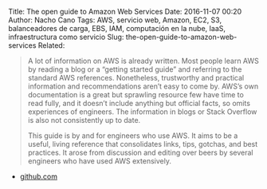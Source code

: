 Title: The open guide to Amazon Web Services
Date: 2016-11-07 00:20
Author: Nacho Cano
Tags: AWS, servicio web, Amazon, EC2, S3, balanceadores de carga, EBS, IAM, computación en la nube, IaaS, infraestructura como servicio
Slug: the-open-guide-to-amazon-web-services
Related:

> A lot of information on AWS is already written. Most people learn AWS by
> reading a blog or a “getting started guide” and referring to the standard
> AWS references. Nonetheless, trustworthy and practical information and
> recommendations aren’t easy to come by. AWS’s own documentation is a
> great but sprawling resource few have time to read fully, and it doesn’t
> include anything but official facts, so omits experiences of engineers. The
> information in blogs or Stack Overflow is also not consistently up to date.
>
> This guide is by and for engineers who use AWS. It aims to be a useful,
> living reference that consolidates links, tips, gotchas, and best practices.
> It arose from discussion and editing over beers by several engineers who have
> used AWS extensively.

- [github.com]

  [github.com]: https://github.com/open-guides/og-aws
    "The open guide to Amazon Web Services"
